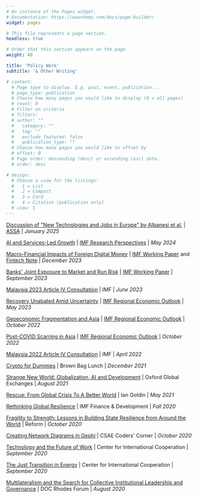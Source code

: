 ```yaml
---
# An instance of the Pages widget.
# Documentation: https://wowchemy.com/docs/page-builder/
widget: pages

# This file represents a page section.
headless: true

# Order that this section appears on the page.
weight: 40

title: 'Policy Work'
subtitle: '& Other Writing'

# content:
  # Page type to display. E.g. post, event, publication...
  # page_type: publication
  # Choose how many pages you would like to display (0 = all pages)
  # count: 0
  # Filter on criteria
  # filters:
  # author: ""
  #   category: ""
  #   tag: ""
  #   exclude_featured: false
  #   publication_type: ""
  # Choose how many pages you would like to offset by
  # offset: 0
  # Page order: descending (desc) or ascending (asc) date.
  # order: desc

# design:
  # Choose a view for the listings:
  #   1 = List
  #   2 = Compact
  #   3 = Card
  #   4 = Citation (publication only)
  # view: 1
---
```


[Discussion of "New Technologies and Jobs in Europe" by Albanesi et al.](https://copestake.info/uploads/discussion_of_albanesi_et_al_2024.pdf) | [ASSA](https://www.aeaweb.org/conference/2025/program?q=eNpNzD0OgCAMBeC7dGbQwYVzeIGKDZLITyjREOLdLcHB7XuvzWvAhNkcoJuI2cWw1kS_CBpmeBQYLGRjrpJBATJHM1goexGeGwZiXCfNjt9XcZ6GLkd3H80pSbFMfTGh7Vfx8wKb2SmK) | *January 2025*

[AI and Services-Led Growth](https://www.imf.org/-/media/Files/Research/research-perspective/2024/050124.ashx) | [IMF Research Perspectives](https://www.imf.org/en/Research/research-perspectives) | *May 2024*

[Macro-Financial Impacts of Foreign Digital Money](https://www.imf.org/-/media/Files/Publications/WP/2023/English/wpiea2023249-print-pdf.ashx) | [IMF Working Paper](https://www.imf.org/en/Publications/WP/Issues/2023/12/05/Macro-Financial-Impacts-of-Foreign-Digital-Money-542034) and [Fintech Note](https://www.imf.org/en/Publications/fintech-notes/Issues/2023/12/05/Macro-Financial-Implications-of-Foreign-Crypto-Assets-for-Small-Developing-Economies-541440) | *December 2023*

[Banks' Joint Exposure to Market and Run Risk](https://www.imf.org/-/media/Files/Publications/WP/2023/English/wpiea2023200-print-pdf.ashx) | [IMF Working Paper](https://www.imf.org/en/Publications/WP/Issues/2023/09/23/Banks-Joint-Exposure-to-Market-and-Run-Risk-539390) | *September 2023*

[Malaysia 2023 Article IV Consultation](https://www.imf.org/en/Publications/CR/Issues/2023/05/31/Malaysia-2023-Article-IV-Consultation-Press-Release-and-Staff-Report-533968) | IMF | *June 2023*

[Recovery Unabated Amid Uncertainty](https://www.imf.org/-/media/Files/Publications/REO/APD/2023/April/English/text.ashx) | [IMF Regional Economic Outlook](https://www.imf.org/en/Publications/REO/APAC/Issues/2023/04/11/regional-economic-outlook-for-asia-and-pacific-april-2023) | *May 2023* 

[Geoeconomic Fragmentation and Asia](https://www.imf.org/en/Publications/REO/APAC/Issues/2022/10/13/regional-economic-outlook-for-asia-and-pacific-october-2022#Chapter-3:-Asia-and-the-Growing-Risk-of-Geoeconomic-Fragmentation) | [IMF Regional Economic Outlook](https://www.imf.org/en/Publications/REO/APAC/Issues/2022/10/13/regional-economic-outlook-for-asia-and-pacific-october-2022) | *October 2022* 

[Post-COVID Scarring in Asia](https://www.imf.org/en/Publications/REO/APAC/Issues/2022/10/13/regional-economic-outlook-for-asia-and-pacific-october-2022#Chapter-2:-Medium-Term-Output-Losses-after-COVID-19-in-Asia:-The-Role-of-Corporate-Debt-and-Digitalization) | [IMF Regional Economic Outlook](https://www.imf.org/en/Publications/REO/APAC/Issues/2022/10/13/regional-economic-outlook-for-asia-and-pacific-october-2022) | *October 2022* 

[Malaysia 2022 Article IV Consultation](https://www.imf.org/en/Publications/CR/Issues/2022/04/28/Malaysia-2022-Article-IV-Consultation-Press-Release-Staff-Report-and-Statement-by-the-517398) | IMF | *April 2022*

[Crypto for Dummies](https://copestake.info/uploads/otherwriting/crypto_for_dummies.pdf) | Brown Bag Lunch | *December 2021*

[Strange New World: Globalization, AI and Development](https://copestake.info/uploads/otherwriting/strange_new_world.pdf) | Oxford Global Exchanges | *August 2021*

[Rescue: From Global Crisis To A Better World](https://www.hachette.co.uk/titles/ian-goldin/rescue/9781529366884/?v2=true) | Ian Goldin | *May 2021*

[Rethinking Global Resilience](https://www.imf.org/external/pubs/ft/fandd/2020/09/rethinking-global-resilience-ian-goldin.htm) | IMF Finance & Development | *Fall 2020*

[Fragility to Strength: Lessons in Building State Resilience from Around the World](https://copestake.info/uploads/otherwriting/reform_final.pdf) | Reform | *October 2020*

[Creating Network Diagrams in Gephi](https://csae.web.ox.ac.uk/sites/default/files/csae/documents/media/coderscorner_mt20week1_sp_0.pdf) | CSAE Coders' Corner | *October 2020*

[Technology and the Future of Work](https://copestake.info/uploads/otherwriting/technology_and_the_future_of_work.pdf) | Center for International Cooperation | *September 2020*

[The Just Transition in Energy](https://copestake.info/uploads/otherwriting/the_just_transition_in_energy.pdf) | Center for International Cooperation | *September 2020*

[Multilateralism and the Search for Collective Institutional Leadership and Governance](https://copestake.info/uploads/otherwriting/doc_rhodes_final.pdf) | DOC Rhodes Forum | *August 2020*



